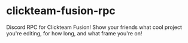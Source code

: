 # clickteam-fusion-rpc
Discord RPC for Clickteam Fusion! Show your friends what cool project you're editing, for how long, and what frame you're on!
